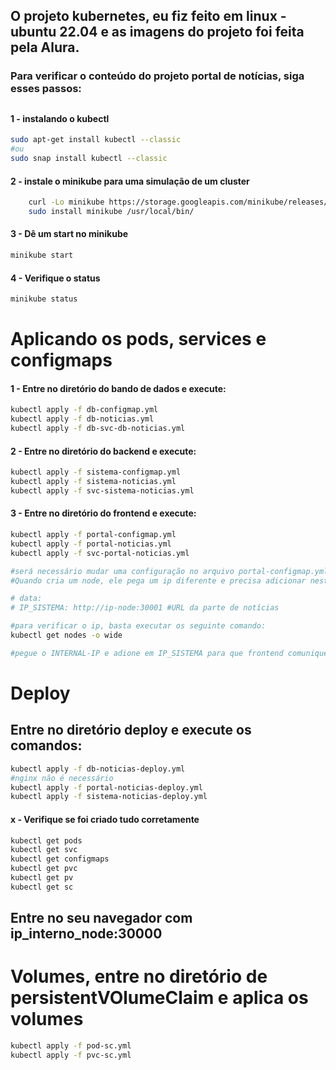 ## O projeto kubernetes, eu fiz feito em linux - ubuntu 22.04 e as imagens do projeto foi feita pela Alura. 

### Para verificar o conteúdo do projeto portal de notícias, siga esses passos:
##


#### 1 - instalando o kubectl
```Bash
sudo apt-get install kubectl --classic
#ou
sudo snap install kubectl --classic
```


#### 2 - instale o minikube para uma simulação de um cluster
```Bash
    curl -Lo minikube https://storage.googleapis.com/minikube/releases/v1.12.1/minikube-linux-amd64 \ && chmod +x minikube
    sudo install minikube /usr/local/bin/
```

#### 3 - Dê um start no minikube
```Bash
minikube start
```
#### 4 - Verifique o status 
```Bash
minikube status
```


# Aplicando os pods, services e configmaps

#### 1 - Entre no diretório do bando de dados e execute:

```Bash
kubectl apply -f db-configmap.yml
kubectl apply -f db-noticias.yml
kubectl apply -f db-svc-db-noticias.yml
```

#### 2 - Entre no diretório do backend e execute:

```Bash
kubectl apply -f sistema-configmap.yml
kubectl apply -f sistema-noticias.yml
kubectl apply -f svc-sistema-noticias.yml

```

#### 3 - Entre no diretório do frontend e execute: 
```Bash
kubectl apply -f portal-configmap.yml
kubectl apply -f portal-noticias.yml
kubectl apply -f svc-portal-noticias.yml

#será necessário mudar uma configuração no arquivo portal-configmap.yml
#Quando cria um node, ele pega um ip diferente e precisa adicionar neste campo no arquivo: 

# data:
# IP_SISTEMA: http://ip-node:30001 #URL da parte de notícias

#para verificar o ip, basta executar os seguinte comando:
kubectl get nodes -o wide

#pegue o INTERNAL-IP e adione em IP_SISTEMA para que frontend comunique com o backend 
```

# Deploy

## Entre no diretório deploy e execute os comandos:

```Bash
kubectl apply -f db-noticias-deploy.yml
#nginx não é necessário
kubectl apply -f portal-noticias-deploy.yml
kubectl apply -f sistema-noticias-deploy.yml


```

#### x - Verifique se foi criado tudo corretamente
```Bash
kubectl get pods
kubectl get svc
kubectl get configmaps 
kubectl get pvc
kubectl get pv
kubectl get sc

```

## Entre no seu navegador com ip_interno_node:30000

# Volumes, entre no diretório de persistentVOlumeClaim e aplica os volumes

```Bash
kubectl apply -f pod-sc.yml
kubectl apply -f pvc-sc.yml
```
